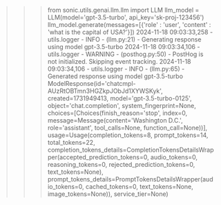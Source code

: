 >>> from sonic.utils.genai.llm.llm import LLM
>>> llm_model = LLM(model='gpt-3.5-turbo', api_key='sk-proj-123456')
>>> llm_model.generate(messages=[{'role' : 'user', 'content' : 'what is the capital of USA?'}])
2024-11-18 09:03:33,258 - utils.logger - INFO - (llm.py:21) - Generating response using model gpt-3.5-turbo
2024-11-18 09:03:34,106 - utils.logger - WARNING - (posthog.py:50) - PostHog is not initialized. Skipping event tracking.
2024-11-18 09:03:34,106 - utils.logger - INFO - (llm.py:65) - Generated response using model gpt-3.5-turbo
ModelResponse(id='chatcmpl-AUzRtOBTmn3HGZkpJObJd1XYWSKyk', created=1731949413, model='gpt-3.5-turbo-0125', object='chat.completion', system_fingerprint=None, choices=[Choices(finish_reason='stop', index=0, message=Message(content='Washington D.C.', role='assistant', tool_calls=None, function_call=None))], usage=Usage(completion_tokens=8, prompt_tokens=14, total_tokens=22, completion_tokens_details=CompletionTokensDetailsWrapper(accepted_prediction_tokens=0, audio_tokens=0, reasoning_tokens=0, rejected_prediction_tokens=0, text_tokens=None), prompt_tokens_details=PromptTokensDetailsWrapper(audio_tokens=0, cached_tokens=0, text_tokens=None, image_tokens=None)), service_tier=None)
